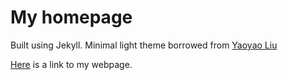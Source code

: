 # My homepage
Built using Jekyll. Minimal light theme borrowed from [Yaoyao Liu](https://github.com/yaoyao-liu/minimal-light)

[Here](https://nivedr.github.io/) is a link to my webpage.
